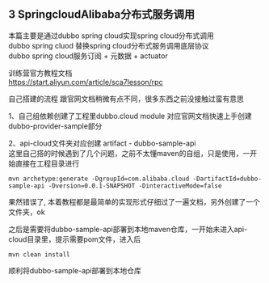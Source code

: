 ## 3 SpringcloudAlibaba分布式服务调用

本篇主要是通过dubbo spring cloud实现spring cloud分布式调用  
dubbo spring cluod 替换spring cloud分布式服务调用底层协议  
dubbo spring cloud服务订阅 + 元数据 + actuator

训练营官方教程文档  
https://start.aliyun.com/article/sca7lesson/rpc  

自己搭建的流程 跟官网文档稍微有点不同，很多东西之前没接触过蛮有意思  

1、自己组依赖创建了工程里dubbo.cloud module 对应官网文档快速上手创建dubbo-provider-sample部分  

2、api-cloud文件夹对应创建 artifact - dubbo-sample-api  
这里自己搭的时候遇到了几个问题，之前不太懂maven的自组，只是使用，一开始直接在工程目录进行  
 ~~~~
 mvn archetype:generate -DgroupId=com.alibaba.cloud -DartifactId=dubbo-sample-api -Dversion=0.0.1-SNAPSHOT -DinteractiveMode=false  
~~~~  
果然错误了, 本着教程都是最简单的实现形式仔细过了一遍文档，另外创建了一个文件夹，ok  

之后是需要将dubbo-sample-api部署到本地maven仓库，一开始未进入api-cloud目录里，提示需要pom文件，进入后
~~~~
mvn clean install 
~~~~
顺利将dubbo-sample-api部署到本地仓库

